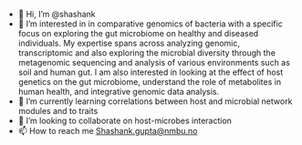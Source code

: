 - 👋 Hi, I’m @shashank
- 👀 I’m interested in  in comparative genomics of bacteria with a specific focus on exploring the gut microbiome on healthy and diseased individuals. My expertise spans across analyzing genomic, transcriptomic and also exploring the microbial diversity through the metagenomic sequencing and analysis of various environments such as soil and human gut. I am also interested in looking at the effect of host genetics on the gut microbiome, understand the role of metabolites in human health, and integrative genomic data analysis.
- 🌱 I’m currently learning correlations between host and microbial network modules and to traits
- 💞️ I’m looking to collaborate on host-microbes interaction
- 📫 How to reach me Shashank.gupta@nmbu.no

<!---
shashank-KU/shashank-KU is a ✨ special ✨ repository because its `README.md` (this file) appears on your GitHub profile.
You can click the Preview link to take a look at your changes.
--->
